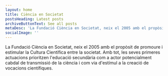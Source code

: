 ```yaml
---
layout: home
title: Ciència en Societat
postsHeading: Latest posts
archiveButtonText: See all posts
metaDesc: 'La Fundació Ciència en Societat, neix el 2005 amb el propòsit de promoure i estimular la Cultura Científica entre la societat.'
socialImage: ''
---
```


La Fundació Ciència en Societat, neix el 2005 amb el propòsit de promoure i estimular la Cultura Científica entre la societat. Amb tot, les seves primeres actuacions prioritzen l'educació secundària com a actor potencialment cabdal de transmissió de la ciència i com via d'estímul a la creació de vocacions científiques.